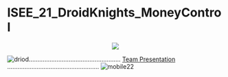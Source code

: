 # ISEE_21_DroidKnights_MoneyControl

<p align="middle">
  <img src="https://code.ovgu.de/roy/isee_21_droidknights_moneycontrol/-/wikis/uploads/35b38d0dd7a96e63427754c66a0b0157/Presentation2.jpg"/>
 </p>


![driod](uploads/64714de94a2202b767fa699c86197034/driod.jpg).....................................................                                   [Team Presentation](https://code.ovgu.de/roy/isee_21_droidknights_moneycontrol/-/wikis/Team-Presentation) .....................................................              ![mobile22](uploads/992f7de55adfe3863b708f5f7cd6451f/mobile22.jpg) 
